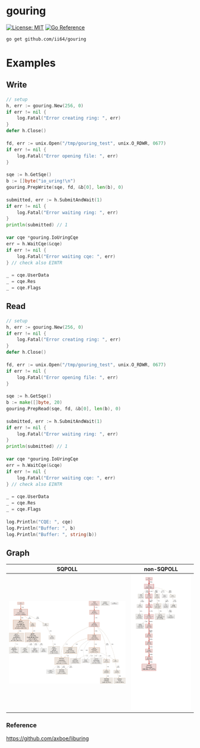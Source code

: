# gouring

[![License: MIT][1]](LICENSE)
[![Go Reference][2]][3]


```bash
go get github.com/ii64/gouring
```
# Examples

## Write
```go
// setup
h, err := gouring.New(256, 0)
if err != nil { 
	log.Fatal("Error creating ring: ", err)
}
defer h.Close()

fd, err := unix.Open("/tmp/gouring_test", unix.O_RDWR, 0677)
if err != nil {
	log.Fatal("Error opening file: ", err)
}

sqe := h.GetSqe()
b := []byte("io_uring!\n")
gouring.PrepWrite(sqe, fd, &b[0], len(b), 0)

submitted, err := h.SubmitAndWait(1)
if err != nil { 
	log.Fatal("Error waiting ring: ", err)
}
println(submitted) // 1

var cqe *gouring.IoUringCqe
err = h.WaitCqe(&cqe) 
if err != nil {
	log.Fatal("Error waiting cqe: ", err)
} // check also EINTR

_ = cqe.UserData
_ = cqe.Res
_ = cqe.Flags
```

## Read
```go
// setup
h, err := gouring.New(256, 0)
if err != nil { 
	log.Fatal("Error creating ring: ", err)
}
defer h.Close()

fd, err := unix.Open("/tmp/gouring_test", unix.O_RDWR, 0677)
if err != nil {
	log.Fatal("Error opening file: ", err)
}

sqe := h.GetSqe()
b := make([]byte, 20)
gouring.PrepRead(sqe, fd, &b[0], len(b), 0)

submitted, err := h.SubmitAndWait(1)
if err != nil { 
	log.Fatal("Error waiting ring: ", err)
}
println(submitted) // 1

var cqe *gouring.IoUringCqe
err = h.WaitCqe(&cqe) 
if err != nil {
	log.Fatal("Error waiting cqe: ", err)
} // check also EINTR

_ = cqe.UserData
_ = cqe.Res
_ = cqe.Flags

log.Println("CQE: ", cqe)
log.Println("Buffer: ", b)
log.Println("Buffer: ", string(b))
```

## Graph

| SQPOLL | non-SQPOLL |
| ------ | ---------- |
| ![sqpoll_fig][sqpoll_fig] | ![nonsqpoll_fig][nonsqpoll_fig] |

### Reference

https://github.com/axboe/liburing

[1]: https://img.shields.io/badge/License-MIT-yellow.svg
[2]: https://pkg.go.dev/badge/github.com/ii64/gouring.svg
[3]: https://pkg.go.dev/github.com/ii64/gouring
[sqpoll_fig]: assets/sqpoll.svg
[nonsqpoll_fig]: assets/nonsqpoll.svg